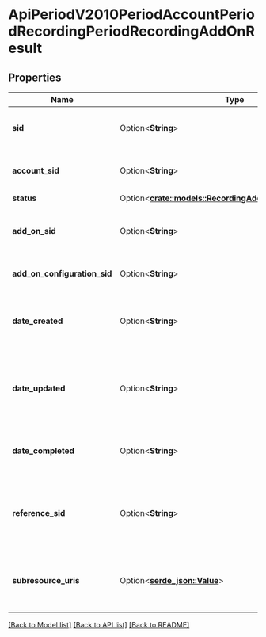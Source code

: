 # ApiPeriodV2010PeriodAccountPeriodRecordingPeriodRecordingAddOnResult

## Properties

Name | Type | Description | Notes
------------ | ------------- | ------------- | -------------
**sid** | Option<**String**> | The unique string that identifies the resource | [optional]
**account_sid** | Option<**String**> | The SID of the Account that created the resource | [optional]
**status** | Option<[**crate::models::RecordingAddOnResultEnumStatus**](recording_add_on_result_enum_status.md)> |  | [optional]
**add_on_sid** | Option<**String**> | The SID of the Add-on to which the result belongs | [optional]
**add_on_configuration_sid** | Option<**String**> | The SID of the Add-on configuration | [optional]
**date_created** | Option<**String**> | The RFC 2822 date and time in GMT that the resource was created | [optional]
**date_updated** | Option<**String**> | The RFC 2822 date and time in GMT that the resource was last updated | [optional]
**date_completed** | Option<**String**> | The date and time in GMT that the result was completed | [optional]
**reference_sid** | Option<**String**> | The SID of the recording to which the AddOnResult resource belongs | [optional]
**subresource_uris** | Option<[**serde_json::Value**](.md)> | A list of related resources identified by their relative URIs | [optional]

[[Back to Model list]](../README.md#documentation-for-models) [[Back to API list]](../README.md#documentation-for-api-endpoints) [[Back to README]](../README.md)


